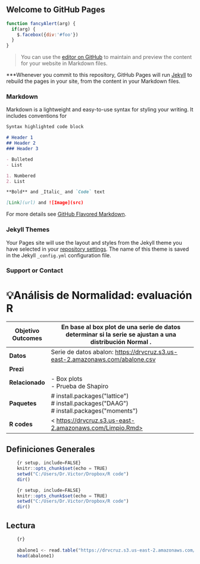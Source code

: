 ## Welcome to GitHub Pages

```javascript
function fancyAlert(arg) {
  if(arg) {
    $.facebox({div:'#foo'})
  }
}
```

> You can use the [editor on GitHub](https://github.com/drcruzm/misdatos/edit/master/README.md) to maintain and preview the content for your website in Markdown files.

 ***Whenever you commit to this repository, GitHub Pages will run [Jekyll](https://jekyllrb.com/) to rebuild the pages in your site, from the content in your Markdown files.

### Markdown

Markdown is a lightweight and easy-to-use syntax for styling your writing. It includes conventions for

```markdown
Syntax highlighted code block

# Header 1
## Header 2
### Header 3

- Bulleted
- List

1. Numbered
2. List

**Bold** and _Italic_ and `Code` text

[Link](url) and ![Image](src)
```

For more details see [GitHub Flavored Markdown](https://guides.github.com/features/mastering-markdown/).

### Jekyll Themes

Your Pages site will use the layout and styles from the Jekyll theme you have selected in your [repository settings](https://github.com/drcruzm/misdatos/settings). The name of this theme is saved in the Jekyll `_config.yml` configuration file.

### Support or Contact

# 💡Análisis de Normalidad: evaluación R

| **Objetivo**<br>**Outcomes** | En base al box plot de una serie de datos determinar si la serie se ajustan a una distribución Normal . |
| ---------------------------- | ------------------------------------------------------------------------------------------------------- |
| **Datos**                    | Serie de datos abalon:  https://drvcruz.s3.us-east-2.amazonaws.com/abalone.csv                          |
| **Prezi**                    |                                                                                                         |
| **Relacionado**              | - Box plots <br>- Prueba de Shapiro                                                                     |
| **Paquetes**                 | # install.packages("lattice")<br># install.packages("DAAG")<br># install.packages("moments")            |
| **R codes**                  | < https://drvcruz.s3.us-east-2.amazonaws.com/Limpio.Rmd>                                          |

## Definiciones Generales

```javascript
    {r setup, include=FALSE}
    knitr::opts_chunk$set(echo = TRUE)
    setwd("C:/Users/Dr.Victor/Dropbox/R code")
    dir()
```

```javascript
    {r setup, include=FALSE}
    knitr::opts_chunk$set(echo = TRUE)
    setwd("C:/Users/Dr.Victor/Dropbox/R code")
    dir()
```
    
## Lectura

```javascript
    {r}
    
    abalone1 <- read.table("https://drvcruz.s3.us-east-2.amazonaws.com/abalone.csv", header = T, sep = ",", dec=".")
    head(abalone1)
```
    
